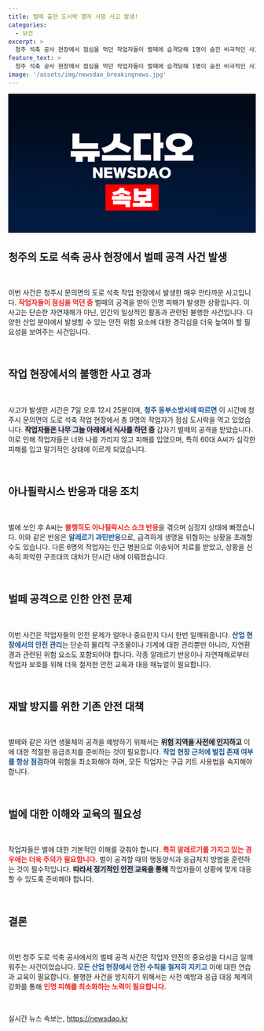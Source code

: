 ```yaml
---
title: 벌떼 출현 도시락 열자 사망 사고 발생!
categories:
  - 보건
excerpt: >
  청주 석축 공사 현장에서 점심을 먹던 작업자들이 벌떼에 습격당해 1명이 숨진 비극적인 사고가 발생했다. 아나필락시스 쇼크로 잘못된 상황이 초래된 이 사건, 과연 어떤 경과가 있었을까? 클릭해 상세히 알아보세요!
feature_text: >
  청주 석축 공사 현장에서 점심을 먹던 작업자들이 벌떼에 습격당해 1명이 숨진 비극적인 사고가 발생했다. 아나필락시스 쇼크로 잘못된 상황이 초래된 이 사건, 과연 어떤 경과가 있었을까? 클릭해 상세히 알아보세요!
image: '/assets/img/newsdao_breakingnews.jpg'
---
```


<p><img src="/assets/img/newsdao_breakingnews.jpg" alt="bookingtag 속보" /></p>

<h2 data-ke-size="size26">청주의 도로 석축 공사 현장에서 벌떼 공격 사건 발생</h2>

<p data-ke-size="size16">&nbsp;</p>

<p>이번 사건은 청주시 문의면의 도로 석축 작업 현장에서 발생한 매우 안타까운 사고입니다. <b><span style="color: #ee2323;">작업자들이 점심을 먹던 중</span></b> 벌떼의 공격을 받아 인명 피해가 발생한 상황입니다. 이 사고는 단순한 자연재해가 아닌, 인간의 일상적인 활동과 관련된 불행한 사건입니다. 다양한 산업 분야에서 발생할 수 있는 안전 위험 요소에 대한 경각심을 더욱 높여야 할 필요성을 보여주는 사건입니다. </p>

<p data-ke-size="size16">&nbsp;</p>

<h2 data-ke-size="size26">작업 현장에서의 불행한 사고 경과</h2>

<p data-ke-size="size16">&nbsp;</p>

<p>사고가 발생한 시간은 7일 오후 12시 25분이며, <b><span style="color: #1a5490;">청주 동부소방서에 따르면</span></b> 이 시간에 청주시 문의면의 도로 석축 작업 현장에서 총 9명의 작업자가 점심 도시락을 먹고 있었습니다. <b><span style="background-color: #21538527;">작업자들은 나무 그늘 아래에서 식사를 하던 중</span></b> 갑자기 벌떼의 공격을 받았습니다. 이로 인해 작업자들은 너와 나를 가리지 않고 피해를 입었으며, 특히 60대 A씨가 심각한 피해를 입고 말기적인 상태에 이르게 되었습니다.</p>

<p data-ke-size="size16">&nbsp;</p>

<h2 data-ke-size="size26">아나필락시스 반응과 대응 조치</h2>

<p data-ke-size="size16">&nbsp;</p>

<p>벌에 쏘인 후 A씨는 <b><span style="color: #ee2323;">불행히도 아나필락시스 쇼크 반응</span></b>을 겪으며 심정지 상태에 빠졌습니다. 이와 같은 반응은 <b><span style="color: #1a5490;">알레르기 과민반응</span></b>으로, 급격하게 생명을 위협하는 상황을 초래할 수도 있습니다. 다른 6명의 작업자는 인근 병원으로 이송되어 치료를 받았고, 상황을 신속히 파악한 구조대의 대처가 단시간 내에 이뤄졌습니다.</p>

<p data-ke-size="size16">&nbsp;</p>

<h2 data-ke-size="size26">벌떼 공격으로 인한 안전 문제</h2>

<p data-ke-size="size16">&nbsp;</p>

<p>이번 사건은 작업자들의 안전 문제가 얼마나 중요한지 다시 한번 일깨워줍니다. <b><span style="color: #1a5490;">산업 현장에서의 안전 관리</span></b>는 단순히 물리적 구조물이나 기계에 대한 관리뿐만 아니라, 자연환경과 관련된 위험 요소도 포함되어야 합니다. 각종 알레르기 반응이나 자연재해로부터 작업자 보호를 위해 더욱 철저한 안전 교육과 대응 매뉴얼이 필요합니다. </p>

<p data-ke-size="size16">&nbsp;</p>

<h2 data-ke-size="size26">재발 방지를 위한 기존 안전 대책</h2>

<p data-ke-size="size16">&nbsp;</p>

<p>벌떼와 같은 자연 생물체의 공격을 예방하기 위해서는 <b><span style="background-color: #21538527;">위험 지역을 사전에 인지하고</span></b> 이에 대한 적절한 응급조치를 준비하는 것이 필요합니다. <b><span style="color: #1a5490;">작업 현장 근처에 벌집 존재 여부를 항상 점검</span></b>하여 위험을 최소화해야 하며, 모든 작업자는 구급 키트 사용법을 숙지해야 합니다. </p>

<p data-ke-size="size16">&nbsp;</p>

<h2 data-ke-size="size26">벌에 대한 이해와 교육의 필요성</h2>

<p data-ke-size="size16">&nbsp;</p>

<p>작업자들은 벌에 대한 기본적인 이해를 갖춰야 합니다. <b><span style="color: #ee2323;">특히 알레르기를 가지고 있는 경우에는 더욱 주의가 필요합니다.</span></b> 벌이 공격할 때의 행동양식과 응급처치 방법을 훈련하는 것이 필수적입니다. <b><span style="background-color: #21538527;">따라서 정기적인 안전 교육을 통해</span></b> 작업자들이 상황에 맞게 대응할 수 있도록 준비해야 합니다.</p>

<p data-ke-size="size16">&nbsp;</p>

<h2 data-ke-size="size26">결론</h2>

<p data-ke-size="size16">&nbsp;</p>

<p>이번 청주 도로 석축 공사에서의 벌떼 공격 사건은 작업자 안전의 중요성을 다시금 일깨워주는 사건이었습니다. <b><span style="color: #1a5490;">모든 산업 현장에서 안전 수칙을 철저히 지키고</span></b> 이에 대한 연습과 교육이 필요합니다. 불행한 사건을 방지하기 위해서는 사전 예방과 응급 대응 체계의 강화를 통해 <b><span style="color: #ee2323;">인명 피해를 최소화하는 노력이 필요합니다.</span></b></p>

<p data-ke-size="size16">&nbsp;</p>
실시간 뉴스 속보는, <a href="https://newsdao.kr" rel="dofollow">https://newsdao.kr</a>


